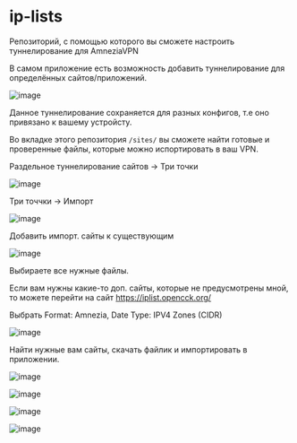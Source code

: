 # ip-lists

Репозиторий, с помощью которого вы сможете настроить туннелирование для AmneziaVPN

В самом приложение есть возможность добавить туннелирование для определённых сайтов/приложений.

![image](https://github.com/user-attachments/assets/95608423-66cb-41b8-93f7-ef1173cb1ce7)

Данное туннелирование сохраняется для разных конфигов, т.е оно привязано к вашему устройсту.

Во вкладке этого репозитория `/sites/` вы сможете найти готовые и проверенные файлы, которые можно испортировать в ваш VPN.

Раздельное туннелирование сайтов -> Три точки 

![image](https://github.com/user-attachments/assets/5990458a-20b2-4330-8360-7b80d343c3fc)

Три точчки -> Импорт

![image](https://github.com/user-attachments/assets/bf714e31-edbf-495d-904c-41b63a9edd6c)

Добавить импорт. сайты к существующим

![image](https://github.com/user-attachments/assets/c1979ca8-76b5-4cca-bbec-1b39ea873f0a)

Выбираете все нужные файлы.



Если вам нужны какие-то доп. сайты, которые не предусмотрены мной, то можете перейти на сайт https://iplist.opencck.org/

Выбрать Format: Amnezia, Date Type: IPV4 Zones (CIDR)

![image](https://github.com/user-attachments/assets/bfd39cb3-a574-48b1-a1dd-1586627a5aa9)

Найти нужные вам сайты, скачать файлик и импортировать в приложении.

![image](https://github.com/user-attachments/assets/28027370-3615-4c79-be54-7bf9285d5ff9)

![image](https://github.com/user-attachments/assets/c4498ddf-fe80-4cd2-ad02-5d3cbdc08121)

![image](https://github.com/user-attachments/assets/26efa0e0-6ea7-4175-ab04-9ba27780afa4)

![image](https://github.com/user-attachments/assets/73c0a5c4-0ba5-4ce4-b162-5e9f03cfe073)
